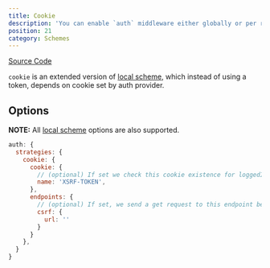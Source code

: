 ```yaml
---
title: Cookie
description: 'You can enable `auth` middleware either globally or per route.'
position: 21
category: Schemes
---
```


[Source Code](https://github.com/nuxt-community/auth-module/blob/dev/src/schemes/cookie.ts)

`cookie` is an extended version of [local scheme](./local), which instead of using a token, depends on cookie set by auth provider.

## Options

**NOTE:** All [local scheme](./local) options are also supported.

```js
auth: {
  strategies: {
    cookie: {
      cookie: {
        // (optional) If set we check this cookie existence for loggedIn check
        name: 'XSRF-TOKEN',
      },
      endpoints: {
        // (optional) If set, we send a get request to this endpoint before login
        csrf: {
          url: ''
        }
      }
    },
  }
}
```

